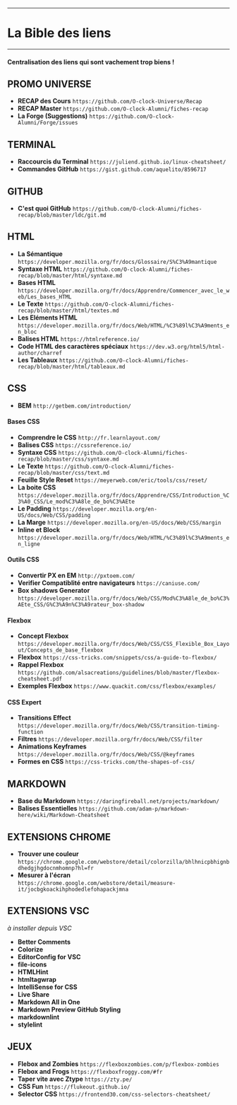 ***
# La Bible des liens
***

#### Centralisation des liens qui sont vachement trop biens !

PROMO UNIVERSE
--------
* __RECAP des Cours__ `https://github.com/O-clock-Universe/Recap`
* __RECAP Master__ `https://github.com/O-clock-Alumni/fiches-recap`
* __La Forge (Suggestions)__ `https://github.com/O-clock-Alumni/Forge/issues`

TERMINAL
------
* __Raccourcis du Terminal__ `https://juliend.github.io/linux-cheatsheet/`
*  __Commandes GitHub__ `https://gist.github.com/aquelito/8596717`


GITHUB
------
* __C'est quoi GitHub__ `https://github.com/O-clock-Alumni/fiches-recap/blob/master/ldc/git.md`


HTML
----
* __La Sémantique__ `https://developer.mozilla.org/fr/docs/Glossaire/S%C3%A9mantique`
* __Syntaxe HTML__ `https://github.com/O-clock-Alumni/fiches-recap/blob/master/html/syntaxe.md`
* __Bases HTML__ `https://developer.mozilla.org/fr/docs/Apprendre/Commencer_avec_le_web/Les_bases_HTML`
* __Le Texte__ `https://github.com/O-clock-Alumni/fiches-recap/blob/master/html/textes.md`
* __Les Eléments HTML__ `https://developer.mozilla.org/fr/docs/Web/HTML/%C3%89l%C3%A9ments_en_bloc`
* __Balises HTML__ `https://htmlreference.io/`
* __Code HTML des caractères spéciaux__ `https://dev.w3.org/html5/html-author/charref`
* __Les Tableaux__ `https://github.com/O-clock-Alumni/fiches-recap/blob/master/html/tableaux.md`



CSS
---

* __BEM__ `http://getbem.com/introduction/`

#### Bases CSS
* __Comprendre le CSS__ `http://fr.learnlayout.com/`
* __Balises CSS__ `https://cssreference.io/`
* __Syntaxe CSS__ `https://github.com/O-clock-Alumni/fiches-recap/blob/master/css/syntaxe.md`
* __Le Texte__ `https://github.com/O-clock-Alumni/fiches-recap/blob/master/css/text.md`
* __Feuille Style Reset__ `https://meyerweb.com/eric/tools/css/reset/`
* __La boite CSS__ `https://developer.mozilla.org/fr/docs/Apprendre/CSS/Introduction_%C3%A0_CSS/Le_mod%C3%A8le_de_bo%C3%AEte`
* __Le Padding__ `https://developer.mozilla.org/en-US/docs/Web/CSS/padding`
* __La Marge__ `https://developer.mozilla.org/en-US/docs/Web/CSS/margin`
* __Inline et Block__ `https://developer.mozilla.org/fr/docs/Web/HTML/%C3%89l%C3%A9ments_en_ligne`

#### Outils CSS
* __Convertir PX en EM__ `http://pxtoem.com/`
* __Verifier Compatiblité entre navigateurs__ `https://caniuse.com/`
* __Box shadows Generator__ `https://developer.mozilla.org/fr/docs/Web/CSS/Mod%C3%A8le_de_bo%C3%AEte_CSS/G%C3%A9n%C3%A9rateur_box-shadow`


#### Flexbox
* __Concept Flexbox__ `https://developer.mozilla.org/fr/docs/Web/CSS/CSS_Flexible_Box_Layout/Concepts_de_base_flexbox`
* __Flexbox__ `https://css-tricks.com/snippets/css/a-guide-to-flexbox/`
* __Rappel Flexbox__ `https://github.com/alsacreations/guidelines/blob/master/flexbox-cheatsheet.pdf`
* __Exemples Flexbox__ `https://www.quackit.com/css/flexbox/examples/`

#### CSS Expert
* __Transitions Effect__ `https://developer.mozilla.org/fr/docs/Web/CSS/transition-timing-function`
* __Filtres__ `https://developer.mozilla.org/fr/docs/Web/CSS/filter`
* __Animations Keyframes__ `https://developer.mozilla.org/fr/docs/Web/CSS/@keyframes`
* __Formes en CSS__ `https://css-tricks.com/the-shapes-of-css/`

MARKDOWN
--------
* __Base du Markdown__ `https://daringfireball.net/projects/markdown/`
* __Balises Essentielles__ `https://github.com/adam-p/markdown-here/wiki/Markdown-Cheatsheet`

EXTENSIONS CHROME
---
* __Trouver une couleur__ `https://chrome.google.com/webstore/detail/colorzilla/bhlhnicpbhignbdhedgjhgdocnmhomnp?hl=fr`
* __Mesurer à l'écran__ `https://chrome.google.com/webstore/detail/measure-it/jocbgkoackihphodedlefohapackjmna`

EXTENSIONS VSC
--------
*à installer depuis VSC*
* __Better Comments__
* __Colorize__
* __EditorConfig for VSC__
* __file-icons__
* __HTMLHint__
* __htmltagwrap__
* __IntelliSense for CSS__
* __Live Share__
* __Markdown All in One__
* __Markdown Preview GitHub Styling__
* __markdownlint__
* __stylelint__


JEUX
-------
* __Flebox and Zombies__ `https://flexboxzombies.com/p/flexbox-zombies`
* __Flebox and Frogs__ `https://flexboxfroggy.com/#fr`
* __Taper vite avec Ztype__ `https://zty.pe/`
* __CSS Fun__ `https://flukeout.github.io/`
* __Selector CSS__ `https://frontend30.com/css-selectors-cheatsheet/`
